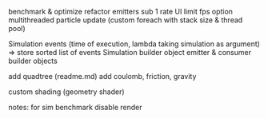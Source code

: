 benchmark & optimize
refactor emitters sub 1 rate
UI limit fps option
multithreaded particle update (custom foreach with stack size & thread pool)

Simulation events (time of execution, lambda taking simulation as argument) => store sorted list of events
Simulation builder object
emitter & consumer builder objects

add quadtree (readme.md)
add coulomb, friction, gravity

custom shading (geometry shader)

notes:
for sim benchmark disable render
